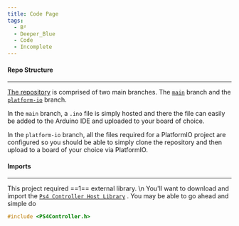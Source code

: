 ```yaml
---
title: Code Page
tags:
  - B²
  - Deeper_Blue
  - Code
  - Incomplete
---
```

#### Repo Structure
---
[The repository](https://github.com/BengalBots-LSU/Deeper-Blue) is comprised of two main branches. The [`main`](https://github.com/BengalBots-LSU/Deeper-Blue) branch and the [`platform-io`](https://github.com/BengalBots-LSU/Deeper-Blue/tree/platform-io) branch.

In the `main` branch, a `.ino` file is simply hosted and there the file can easily be added to the Arduino IDE and uploaded to your board of choice.

In the `platform-io` branch, all the files required for a PlatformIO project are configured so you should be able to simply clone the repository and then upload to a board of your choice via PlatformIO.

#### Imports
---
This project required ==1== external library. \n
You'll want to download and import the [`Ps4 Controller Host Library`](https://github.com/pablomarquez76/PS4_Controller_Host) . You may be able to go ahead and simple do

```cpp
#include <PS4Controller.h>
```

